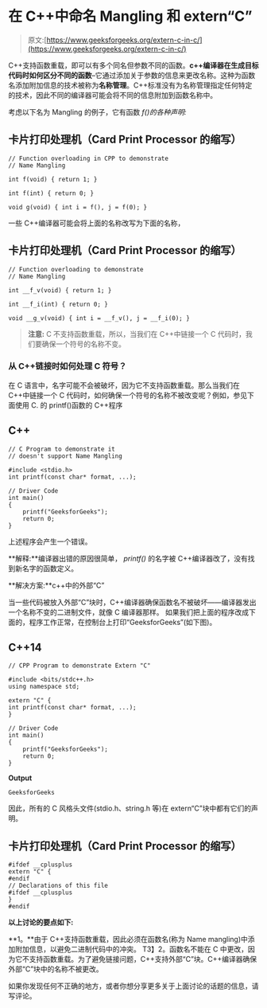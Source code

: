 # 在 C++中命名 Mangling 和 extern“C”

> 原文:[https://www.geeksforgeeks.org/extern-c-in-c/](https://www.geeksforgeeks.org/extern-c-in-c/)

C++支持函数重载，即可以有多个同名但参数不同的函数。**c++编译器在生成目标代码时如何区分不同的函数**–它通过添加关于参数的信息来更改名称。这种为函数名添加附加信息的技术被称为**名称管理**。C++标准没有为名称管理指定任何特定的技术，因此不同的编译器可能会将不同的信息附加到函数名称中。

考虑以下名为 Mangling 的例子，它有函数 *f()的各种声明:*

## 卡片打印处理机（Card Print Processor 的缩写）

```
// Function overloading in CPP to demonstrate
// Name Mangling

int f(void) { return 1; }

int f(int) { return 0; }

void g(void) { int i = f(), j = f(0); }
```

一些 C++编译器可能会将上面的名称改写为下面的名称，

## 卡片打印处理机（Card Print Processor 的缩写）

```
// Function overloading to demonstrate
// Name Mangling

int __f_v(void) { return 1; }

int __f_i(int) { return 0; }

void __g_v(void) { int i = __f_v(), j = __f_i(0); }
```

> **注意:** C 不支持函数重载，所以，当我们在 C++中链接一个 C 代码时，我们要确保一个符号的名称不变。

### **从 C++链接时如何处理 C 符号？**

在 C 语言中，名字可能不会被破坏，因为它不支持函数重载。那么当我们在 C++中链接一个 C 代码时，如何确保一个符号的名称不被改变呢？例如，参见下面使用 C.
的 printf()函数的 C++程序

## C++

```
// C Program to demonstrate it
// doesn't support Name Mangling

#include <stdio.h>
int printf(const char* format, ...);

// Driver Code
int main()
{
    printf("GeeksforGeeks");
    return 0;
}
```

上述程序会产生一个错误。

**解释:**编译器出错的原因很简单， *printf()* 的名字被 C++编译器改了，没有找到新名字的函数定义。

**解决方案:**c++中的外部“C”

当一些代码被放入外部“C”块时，C++编译器确保函数名不被破坏——编译器发出一个名称不变的二进制文件，就像 C 编译器那样。
如果我们把上面的程序改成下面的，程序工作正常，在控制台上打印“GeeksforGeeks”(如下图)。

## C++14

```
// CPP Program to demonstrate Extern "C"

#include <bits/stdc++.h>
using namespace std;

extern "C" {
int printf(const char* format, ...);
}

// Driver Code
int main()
{
    printf("GeeksforGeeks");
    return 0;
}
```

**Output**

```
GeeksforGeeks
```

因此，所有的 C 风格头文件(stdio.h、string.h 等)在 extern“C”块中都有它们的声明。

## 卡片打印处理机（Card Print Processor 的缩写）

```
#ifdef __cplusplus
extern "C" {
#endif
// Declarations of this file
#ifdef __cplusplus
}
#endif
```

**以上讨论的要点如下:**

**1。**由于 C++支持函数重载，因此必须在函数名(称为 Name mangling)中添加附加信息，以避免二进制代码中的冲突。
T3】2。函数名不能在 C 中更改，因为它不支持函数重载。为了避免链接问题，C++支持外部“C”块。C++编译器确保外部“C”块中的名称不被更改。

如果你发现任何不正确的地方，或者你想分享更多关于上面讨论的话题的信息，请写评论。